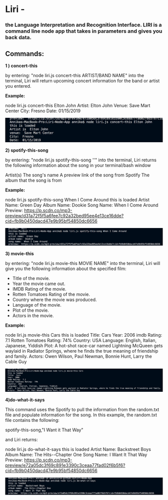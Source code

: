 <h1>Liri - 
  <h3>the  Language Interpretation and Recognition Interface. LIRI is a command line node app that takes in parameters and gives you back data.</h3>


<h2>Commands:</h2>

**1 ) concert-this**

by entering: "node liri.js concert-this ARTIST/BAND NAME" into the terminal, Liri will return upcoming concert          information for the band or artist you entered.

**Example:**

node liri.js concert-this Elton John
Artist: Elton John
Venue:  Save Mart Center
City:  Fresno
Date:  01/15/2019

![concert-this](https://github.com/Annikizzle/liri-node-app/blob/master/images/concert-this.png?raw=true)

**2) spotify-this-song**

by entering: "node liri.js spotify-this-song '<song name here>'" into the terminal, Liri  returns the following information about the song in your terminal/bash window

Artist(s)
The song's name
A preview link of the song from Spotify
The album that the song is from

**Example:**

node liri.js spotify-this-song When I Come Around
this is loaded
Artist Name:  Green Day
Album Name:  Dookie
Song Name:  When I Come Around
Preview:  https://p.scdn.co/mp3-preview/d31a72f5f5a6fee7c92a32bed95ee4e13ce16dde?cid=fb9b0450dacd47e9b95bf54850dc6656

![spotify-this-song](https://github.com/Annikizzle/liri-node-app/blob/master/images/spotify-this.png?raw=true)


**3) movie-this**

by entering: "node liri.js movie-this MOVIE NAME" into the terminal, Liri will give you the following information about the specified film:

   * Title of the movie.
   * Year the movie came out.
   * IMDB Rating of the movie.
   * Rotten Tomatoes Rating of the movie.
   * Country where the movie was produced.
   * Language of the movie.
   * Plot of the movie.
   * Actors in the movie.

**Example:**

node liri.js movie-this Cars
this is loaded
Title:  Cars
Year:  2006
imdb Rating:  7.1
Rotten Tomatoes Rating:  74%
Country:  USA
Language:  English, Italian, Japanese, Yiddish
Plot:  A hot-shot race-car named Lightning McQueen gets waylaid in Radiator Springs, where he finds the true meaning of friendship and family.
Actors:  Owen Wilson, Paul Newman, Bonnie Hunt, Larry the Cable Guy

![movie-this](https://github.com/Annikizzle/liri-node-app/blob/master/images/movie-this.png?raw=true)

**4)do-what-it-says**

This command uses the Spotify to pull the information from the random.txt file and populate information for the song. In this example, the random.txt file contains the following:

spotify-this-song,"I Want it That Way"

and Liri returns:

node liri.js do-what-it-says
this is loaded
Artist Name:  Backstreet Boys
Album Name:  The Hits--Chapter One
Song Name:  I Want It That Way
Preview:  https://p.scdn.co/mp3-preview/e72a05dc3f69c891e3390c3ceaa77fad02f6b5f6?cid=fb9b0450dacd47e9b95bf54850dc6656


![do-what-it-says](https://github.com/Annikizzle/liri-node-app/blob/master/images/do-what-it-says.png?raw=true)



